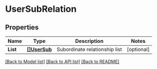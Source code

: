 # UserSubRelation

## Properties

Name | Type | Description | Notes
------------ | ------------- | ------------- | -------------
**List** | [**[]UserSub**](UserSub.md) | Subordinate relationship list | [optional] 

[[Back to Model list]](../README.md#documentation-for-models) [[Back to API list]](../README.md#documentation-for-api-endpoints) [[Back to README]](../README.md)



